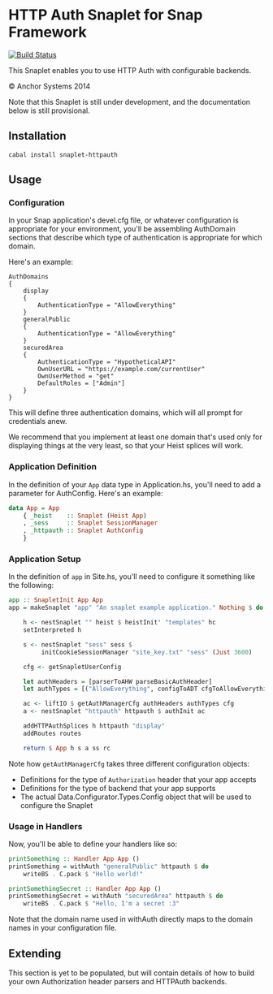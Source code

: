 # HTTP Auth Snaplet for Snap Framework

[![Build Status](https://travis-ci.org/anchor/snaplet-httpauth.svg)](https://travis-ci.org/anchor/snaplet-httpauth)

This Snaplet enables you to use HTTP Auth with configurable backends.

© Anchor Systems 2014

Note that this Snaplet is still under development, and the documentation below is still provisional.

## Installation

```shell
cabal install snaplet-httpauth
```

## Usage

### Configuration

In your Snap application's devel.cfg file, or whatever configuration is appropriate for your environment, you'll be assembling AuthDomain sections that describe which type of authentication is appropriate for which domain.

Here's an example:

```text
AuthDomains
{
    display
    {
        AuthenticationType = "AllowEverything"
    }
    generalPublic
    {
        AuthenticationType = "AllowEverything"
    }
    securedArea
    {
        AuthenticationType = "HypotheticalAPI"
        OwnUserURL = "https://example.com/currentUser"
        OwnUserMethod = "get"
        DefaultRoles = ["Admin"]
    }
}
```

This will define three authentication domains, which will all prompt for credentials anew.

We recommend that you implement at least one domain that's used only for displaying things at the very least, so that your Heist splices will work.

### Application Definition

In the definition of your `App` data type in Application.hs, you'll need to add a parameter for AuthConfig. Here's an example:

```haskell
data App = App
    { _heist    :: Snaplet (Heist App)
    , _sess     :: Snaplet SessionManager
    , _httpauth :: Snaplet AuthConfig
    }
```

### Application Setup

In the definition of `app` in Site.hs, you'll need to configure it something like the following:

```haskell
app :: SnapletInit App App
app = makeSnaplet "app" "An snaplet example application." Nothing $ do

    h <- nestSnaplet "" heist $ heistInit' "templates" hc
    setInterpreted h

    s <- nestSnaplet "sess" sess $
         initCookieSessionManager "site_key.txt" "sess" (Just 3600)

    cfg <- getSnapletUserConfig

    let authHeaders = [parserToAHW parseBasicAuthHeader]
    let authTypes = [("AllowEverything", configToADT cfgToAllowEverything)]

    ac <- liftIO $ getAuthManagerCfg authHeaders authTypes cfg
    a <- nestSnaplet "httpauth" httpauth $ authInit ac

    addHTTPAuthSplices h httpauth "display"
    addRoutes routes

    return $ App h s a ss rc
```

Note how `getAuthManagerCfg` takes three different configuration objects:

* Definitions for the type of `Authorization` header that your app accepts
* Definitions for the type of backend that your app supports
* The actual Data.Configurator.Types.Config object that will be used to configure the Snaplet

### Usage in Handlers

Now, you'll be able to define your handlers like so:

```haskell
printSomething :: Handler App App ()
printSomething = withAuth "generalPublic" httpauth $ do
    writeBS . C.pack $ "Hello world!"

printSomethingSecret :: Handler App App ()
printSomethingSecret = withAuth "securedArea" httpauth $ do
    writeBS . C.pack $ "Hello, I'm a secret :3"
```

Note that the domain name used in withAuth directly maps to the domain names in your configuration file.

## Extending

This section is yet to be populated, but will contain details of how to build your own Authorization header parsers and HTTPAuth backends.


